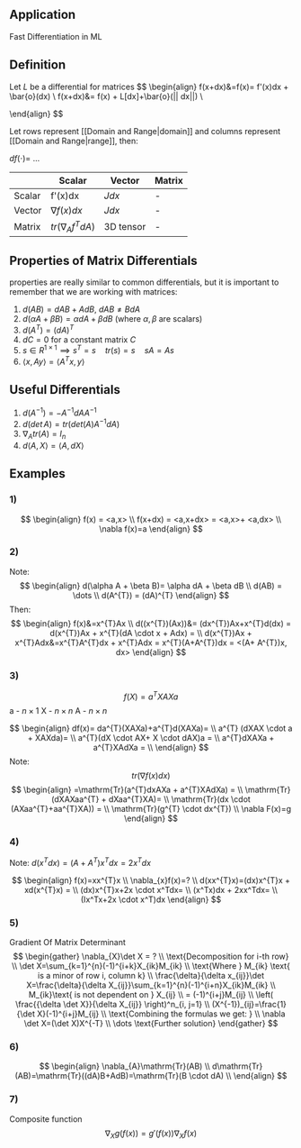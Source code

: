 ## Application
Fast Differentiation in ML
## Definition 
Let $L$ be a differential for matrices
$$
\begin{align}
f(x+dx)&=f(x)= f'(x)dx + \bar{o}(dx) \\
f(x+dx)&= f(x) + L[dx]+\bar{o}(|| dx||) \\

\end{align}
$$

Let rows represent [[Domain and Range|domain]] and columns represent [[Domain and Range|range]], then:

$df( \cdot)=$ ...

|        | Scalar | Vector | Matrix |  
|--------| -------- | -------- | -------- |  
| Scalar| f'(x)dx | $J dx$ | - |  
| Vector| $\nabla f(x)dx$ | $Jdx$ | - |
| Matrix| $tr(\nabla_{A}f^{T}dA )$ | 3D tensor | - |

## Properties of Matrix Differentials
properties are really similar to common differentials, but it is important to remember that we are working with matrices:
1) $d(AB) = dAB + AdB$,     $dAB\neq BdA$
2) $d(\alpha A+\beta B) = \alpha dA + \beta dB$     (where $\alpha, \beta$ are scalars)
3) $d(A^{T})=(dA)^{T}$
4) $dC = 0$     for a constant matrix $C$
6) $s \in R^{1\times1} \implies s^{T}=s \quad tr(s)=s \quad sA = As$ 
7) $\left< x,Ay \right>=\left< A^{T}x,y \right>$

## Useful Differentials
1) $d(A^{-1}) = -A^{-1}dAA^{-1}$
2) $d (det \,A) = tr(det(A)A^{-1} dA)$
3) $\nabla_{A}tr(A) = I_{n}$
4) $d \left< A,X \right> = \left< A, dX \right>$


## Examples
### 1)
$$
\begin{align}
f(x) = <a,x> \\
f(x+dx) = <a,x+dx> = <a,x>+ <a,dx> \\
\nabla f(x)=a
\end{align}
$$
### 2)
Note:
$$
\begin{align}
d(\alpha A + \beta B)= \alpha dA + \beta dB \\
d(AB) = \dots \\
d(A^{T}) =  (dA)^{T}
\end{align}
$$
Then:
$$
\begin{align}
f(x)&=x^{T}Ax \\
d((x^{T})(Ax))&= (dx^{T})Ax+x^{T}d(dx) = d(x^{T})Ax + x^{T}(dA \cdot x + Adx) =  \\
d(x^{T})Ax + x^{T}Adx&=x^{T}A^{T}dx + x^{T}Adx = x^{T}(A+A^{T})dx = <(A+ A^{T})x, dx>
\end{align}
$$

### 3)
$$
f(X) = a^{T}XAXa
$$
a - $n \times 1$
X - $n \times n$
A - $n \times n$

$$
\begin{align}
df(x)= da^{T}(XAXa)+a^{T}d(XAXa)= \\
 a^{T} (dXAX \cdot a + XAXda)=  \\
a^{T}(dX \cdot AX+ X \cdot dAX)a =  \\
a^{T}dXAXa + a^{T}XAdXa =  \\
\end{align}
$$
Note:
$$
tr(\nabla f(x)dx)
$$
$$
\begin{align}
=\mathrm{Tr}(a^{T}dxAXa + a^{T}XAdXa) = \\
\mathrm{Tr}(dXAXaa^{T} + dXaa^{T}XA)= \\
\mathrm{Tr}(dx \cdot (AXaa^{T}+aa^{T}XA)) = \\
\mathrm{Tr}(g^{T} \cdot dx^{T}) \\
\nabla F(x)=g
\end{align}
$$
### 4) 
Note: $d(x^{T}dx) = (A+A^{T})x^{T}dx = 2x^{T}dx$

$$
\begin{align}
f(x)=xx^{T}x \\
\nabla_{x}f(x)=? \\
d(xx^{T}x)=(dx)x^{T}x + xd(x^{T}x) =  \\
(dx)x^{T}x+2x \cdot x^Tdx= \\
(x^Tx)dx + 2xx^Tdx= \\
(Ix^Tx+2x \cdot x^T)dx
\end{align}
$$
### 5) 
Gradient Of Matrix Determinant
$$
\begin{gather}
\nabla_{X}\det X = ? \\
\text{Decomposition for i-th row} \\
\det X=\sum_{k=1}^{n}(-1)^{i+k}X_{ik}M_{ik} \\
\text{Where } M_{ik} \text{ is a minor of row i, column k} \\
\frac{\delta}{\delta x_{ij}}\det X=\frac{\delta}{\delta X_{ij}}\sum_{k=1}^{n}(-1)^{i+n}X_{ik}M_{ik} \\
M_{ik}\text{ is not dependent on } X_{ij} \\
= (-1)^{i+j}M_{ij} \\
\left( \frac{{\delta \det X}}{\delta X_{ij}} \right)^n_{i, j=1} \\
(X^{-1})_{ij}=\frac{1}{\det X}(-1)^{i+j}M_{ij} \\
\text{Combining the formulas we get: } \\
\nabla \det X=(\det X)X^{-T} \\
\dots \text{Further solution}
\end{gather}
$$

### 6) 
$$
\begin{align}
\nabla_{A}\mathrm{Tr}(AB)  \\
d\mathrm{Tr}(AB)=\mathrm{Tr}((dA)B+AdB)=\mathrm{Tr}(B \cdot dA) \\
\end{align}
$$

### 7) 
Composite function
$$
\nabla_{X}g(f(x)) = g'(f(x)) \nabla_{X}f(x)
$$
